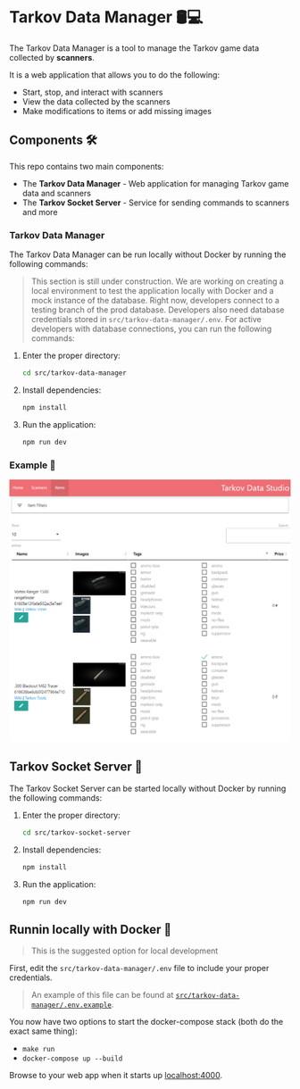 # Tarkov Data Manager 🛢️💻

The Tarkov Data Manager is a tool to manage the Tarkov game data collected by **scanners**.

It is a web application that allows you to do the following:

- Start, stop, and interact with scanners
- View the data collected by the scanners
- Make modifications to items or add missing images

## Components 🛠️

This repo contains two main components:

- The **Tarkov Data Manager** - Web application for managing Tarkov game data and scanners
- The **Tarkov Socket Server** - Service for sending commands to scanners and more

### Tarkov Data Manager

The Tarkov Data Manager can be run locally without Docker by running the following commands:

> This section is still under construction. We are working on creating a local environment to test the application locally with Docker and a mock instance of the database. Right now, developers connect to a testing branch of the prod database. Developers also need database credentials stored in `src/tarkov-data-manager/.env`.
> For active developers with database connections, you can run the following commands:

1. Enter the proper directory:

    ```bash
    cd src/tarkov-data-manager
    ```

1. Install dependencies:

    ```bash
    npm install
    ```

1. Run the application:

    ```bash
    npm run dev
    ```

### Example 📸

![local example](docs/assets/data-manager-example.png)

## Tarkov Socket Server 🔌

The Tarkov Socket Server can be started locally without Docker by running the following commands:

1. Enter the proper directory:

    ```bash
    cd src/tarkov-socket-server
    ```

1. Install dependencies:

    ```bash
    npm install
    ```

1. Run the application:

    ```bash
    npm run dev
    ```

## Runnin locally with Docker 🐳

> This is the suggested option for local development

First, edit the `src/tarkov-data-manager/.env` file to include your proper credentials.

> An example of this file can be found at [`src/tarkov-data-manager/.env.example`](src/tarkov-data-manager/.env.example).

You now have two options to start the docker-compose stack (both do the exact same thing):

- `make run`
- `docker-compose up --build`

Browse to your web app when it starts up [localhost:4000](http://localhost:4000).
